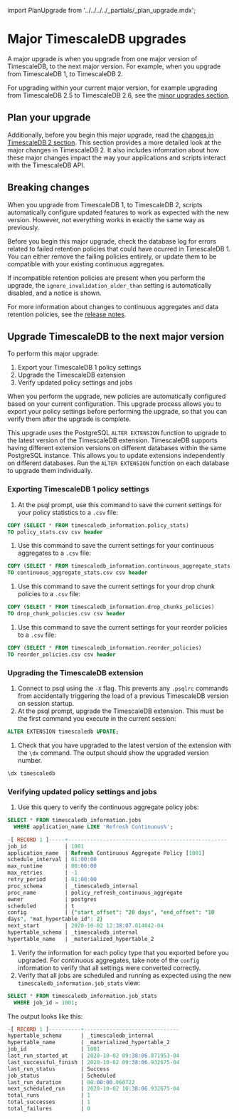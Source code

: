 import PlanUpgrade from '../../../../_partials/_plan_upgrade.mdx';

# Major TimescaleDB upgrades
A major upgrade is when you upgrade from one major version of TimescaleDB, to
the next major version. For example, when you upgrade from TimescaleDB&nbsp;1,
to TimescaleDB&nbsp;2.

For upgrading within your current major version, for example upgrading from
TimescaleDB&nbsp;2.5 to TimescaleDB&nbsp;2.6, see the
[minor upgrades section][upgrade-minor].

## Plan your upgrade
<PlanUpgrade />

Additionally, before you begin this major upgrade, read the
[changes in TimescaleDB&nbsp;2 section][changes-in-ts2].
This section provides a more detailed look at the major changes in
TimescaleDB&nbsp;2. It also includes infomration about how these major changes
impact the way your applications and scripts interact with the TimescaleDB API.

## Breaking changes
When you upgrade from TimescaleDB&nbsp;1, to TimescaleDB&nbsp;2, scripts
automatically configure updated features to work as expected with the new
version. However, not everything works in exactly the same way as previously.

Before you begin this major upgrade, check the database log for errors related
to failed retention policies that could have ocurred in TimescaleDB&nbsp;1. You
can either remove the failing policies entirely, or update them to be compatible
with your existing continuous aggregates.

If incompatible retention policies are present when you perform the upgrade, the
`ignore_invalidation_older_than` setting is automatically disabled, and a notice
is shown.

For more information about changes to continuous aggregates and data retention
policies, see the [release notes][relnotes-20].

## Upgrade TimescaleDB to the next major version
To perform this major upgrade:

1. Export your TimescaleDB&nbsp;1 policy settings
1. Upgrade the TimescaleDB extension
1. Verify updated policy settings and jobs

When you perform the upgrade, new policies are automatically configured based on
your current configuration. This upgrade process allows you to export your
policy settings before performing the upgrade, so that you can verify them after
the upgrade is complete.

This upgrade uses the PostgreSQL `ALTER EXTENSION` function to upgrade to the
latest version of the TimescaleDB extension. TimescaleDB supports having
different extension versions on different databases within the same PostgreSQL
instance. This allows you to update extensions independently on different
databases. Run the `ALTER EXTENSION` function on each database to upgrade them
individually.

<procedure>

### Exporting TimescaleDB&nbsp;1 policy settings

1. At the psql prompt, use this command to save the current settings for your
   policy statistics to a `.csv` file:

```sql
COPY (SELECT * FROM timescaledb_information.policy_stats)
TO policy_stats.csv csv header
```

1. Use this command to save the current settings for your continuous aggregates
   to a `.csv` file:

```sql
COPY (SELECT * FROM timescaledb_information.continuous_aggregate_stats)
TO continuous_aggregate_stats.csv csv header
```

1. Use this command to save the current settings for your drop chunk policies to
   a `.csv` file:

```sql
COPY (SELECT * FROM timescaledb_information.drop_chunks_policies)
TO drop_chunk_policies.csv csv header
```

1. Use this command to save the current settings for your reorder policies
   to a `.csv` file:

```sql
COPY (SELECT * FROM timescaledb_information.reorder_policies)
TO reorder_policies.csv csv header
```

</procedure>

<procedure>

### Upgrading the TimescaleDB extension

1. Connect to psql using the `-X` flag. This prevents any `.psqlrc` commands
   from accidentally triggering the load of a previous TimescaleDB version on
   session startup.
1. At the psql prompt, upgrade the TimescaleDB extension. This must be the first
   command you execute in the current session:

```sql
ALTER EXTENSION timescaledb UPDATE;
```

1. Check that you have upgraded to the latest version of the extension with the `\dx` command. The output should show the upgraded version number.

```sql
\dx timescaledb
```

</procedure>

<procedure>

### Verifying updated policy settings and jobs

1. Use this query to verify the continuous aggregate policy jobs:

```sql
SELECT * FROM timescaledb_information.jobs
  WHERE application_name LIKE 'Refresh Continuous%';

-[ RECORD 1 ]-----+--------------------------------------------------
job_id            | 1001
application_name  | Refresh Continuous Aggregate Policy [1001]
schedule_interval | 01:00:00
max_runtime       | 00:00:00
max_retries       | -1
retry_period      | 01:00:00
proc_schema       | _timescaledb_internal
proc_name         | policy_refresh_continuous_aggregate
owner             | postgres
scheduled         | t
config            | {"start_offset": "20 days", "end_offset": "10
days", "mat_hypertable_id": 2}
next_start        | 2020-10-02 12:38:07.014042-04
hypertable_schema | _timescaledb_internal
hypertable_name   | _materialized_hypertable_2
```

1. Verify the information for each policy type that you exported before you
   upgraded. For continuous aggregates, take note of the `config` information to
   verify that all settings were converted correctly.
1. Verify that all jobs are scheduled and running as expected using the new
   `timescaledb_information.job_stats` view:

```sql
SELECT * FROM timescaledb_information.job_stats
  WHERE job_id = 1001;
```

The output looks like this:

```sql
-[ RECORD 1 ]----------+------------------------------
hypertable_schema      | _timescaledb_internal
hypertable_name        | _materialized_hypertable_2
job_id                 | 1001
last_run_started_at    | 2020-10-02 09:38:06.871953-04
last_successful_finish | 2020-10-02 09:38:06.932675-04
last_run_status        | Success
job_status             | Scheduled
last_run_duration      | 00:00:00.060722
next_scheduled_run     | 2020-10-02 10:38:06.932675-04
total_runs             | 1
total_successes        | 1
total_failures         | 0
```

</procedure>


[upgrade-pg]: /how-to-guides/update-timescaledb/upgrade-postgresql/
[update-tsdb-1]: https://legacy-docs.timescale.com/latest/update-timescaledb/update-tsdb-1
[update-timescaledb]: /how-to-guides/update-timescaledb/update-timescaledb/
[pg_upgrade]: https://www.postgresql.org/docs/current/static/pgupgrade.html
[backup]: /how-to-guides/backup-and-restore/
[Install]: /install/latest/
[telemetry]: /administration/telemetry/
[volumes]: https://docs.docker.com/engine/admin/volumes/volumes/
[bind-mounts]: https://docs.docker.com/engine/admin/volumes/bind-mounts/
[caggs]: /how-to-guides/continuous-aggregates
[compression]: /how-to-guides/compression
[retention]: /how-to-guides/data-retention
[retention-cagg-changes]: /overview/release-notes/changes-in-timescaledb-2#retention-and-caggs
[changes-in-ts2]: /overview/release-notes/changes-in-timescaledb-2
[changes-in-ts2-caggs]: /overview/release-notes/changes-in-timescaledb-2#updating-continuous-aggregates
[upgrade-minor]: timescaledb/:currentVersion:/how-to-guides/update-timescaledb/minor-upgrade/
[relnotes-20]: /timescaledb/:currentVersion:/overview/release-notes/changes-in-timescaledb-2#retention-and-caggs
